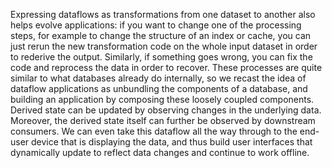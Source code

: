 Expressing dataflows as transformations from one dataset to another also helps evolve applications:
if you want to change one of the processing steps, for example to change the structure of an index
or cache, you can just rerun the new transformation code on the whole input dataset in order to
rederive the output. Similarly, if something goes wrong, you can fix the code and reprocess the
data in order to recover. These processes are quite similar to what databases already do internally, so we recast the idea of
dataflow applications as unbundling the components of a database, and building an application by
composing these loosely coupled components. Derived state can be updated by observing changes in the underlying data. Moreover, the derived
state itself can further be observed by downstream consumers. We can even take this dataflow all the
way through to the end-user device that is displaying the data, and thus build user interfaces that
dynamically update to reflect data changes and continue to work offline.